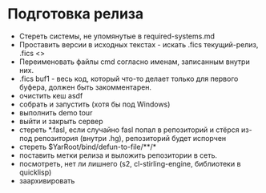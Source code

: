 Подготовка релиза
==============

- Стереть системы, не упомянутые в required-systems.md
- Проставить версии в исходных текстах - искать .fics текущий-релиз, .fics <<TRUNK>>
- Переименовать файлы cmd согласно именам, записанным внутри них. 
- .fics buf1 - весь код, который что-то делает только для первого буфера, должен быть закомментарен.
- очистить кеш asdf
- собрать и запустить (хотя бы под Windows)
- выполнить demo tour
- выйти и закрыть сервер
- стереть *.fasl, если случайно fasl попал в репозиторий и стёрся из-под репозитория (внутри .hg), репозиторий будет испорчен
- стереть $YarRoot/bind/defun-to-file/**/*
- поставить метки релиза и выложить репозитории в сеть.
- посмотреть, нет ли лишнего (s2, cl-stirling-engine, библиотеки в quicklisp)
- заархивировать

